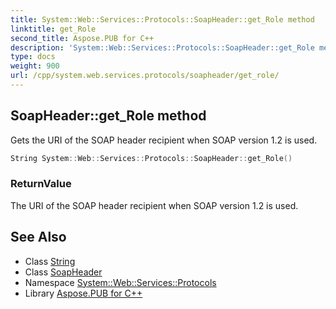 ```yaml
---
title: System::Web::Services::Protocols::SoapHeader::get_Role method
linktitle: get_Role
second_title: Aspose.PUB for C++
description: 'System::Web::Services::Protocols::SoapHeader::get_Role method. Gets the URI of the SOAP header recipient when SOAP version 1.2 is used in C++.'
type: docs
weight: 900
url: /cpp/system.web.services.protocols/soapheader/get_role/
---
```

## SoapHeader::get_Role method


Gets the URI of the SOAP header recipient when SOAP version 1.2 is used.

```cpp
String System::Web::Services::Protocols::SoapHeader::get_Role()
```


### ReturnValue

The URI of the SOAP header recipient when SOAP version 1.2 is used.

## See Also

* Class [String](../../../system/string/)
* Class [SoapHeader](../)
* Namespace [System::Web::Services::Protocols](../../)
* Library [Aspose.PUB for C++](../../../)
